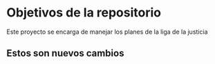 # Objetivos de la repositorio

Este proyecto se encarga de manejar los planes de la liga de la justicia


## Estos son nuevos cambios

